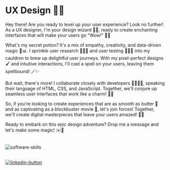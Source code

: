 # UX Design 🎨✨

Hey there! Are you ready to level up your user experience? Look no further! As a UX designer, I'm your design wizard 🧙‍♂️, ready to create enchanting interfaces that will make your users go "Wow!" 🤩✨

What's my secret potion? It's a mix of empathy, creativity, and data-driven magic 🔮📊. I sprinkle user research 🕵️‍♀️✨ and user testing 🧪👩‍🔬 into my cauldron to brew up delightful user journeys. With my pixel-perfect designs 🖌️ and intuitive interactions, I'll cast a spell on your users, leaving them spellbound! 🪄✨

But wait, there's more! I collaborate closely with developers 👩‍💻👨‍💻, speaking their language of HTML, CSS, and JavaScript. Together, we'll conjure up seamless user interfaces that work like a charm! 💫🔧

So, if you're looking to create experiences that are as smooth as butter 🧈 and as captivating as a blockbuster movie 🎥, let's join forces! Together, we'll create digital masterpieces that leave your users amazed! 🚀🌟

Ready to embark on this epic design adventure? Drop me a message and let's make some magic! ✉️🔮<br><br>

![software-skills](https://github.com/youssefbrahimmm/youssefbrahimmm/assets/135286062/30ea7157-f066-4e07-a2ff-920852f6b889)<br><br>


[![linkedin-button](https://github.com/youssefbrahimmm/youssefbrahimmm/assets/135286062/4674c84d-cfc5-47d5-a679-bd068b5fa30d)](https://linkedion.com)
